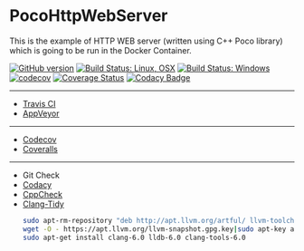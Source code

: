 # PocoHttpWebServer

This is the example of HTTP WEB server (written using C++ Poco library) which is going to be run in the Docker Container.

[![GitHub version](https://badge.fury.io/gh/SMelanko%2FPocoHttpWebServer.svg)](https://badge.fury.io/gh/SMelanko%2FPocoHttpWebServer)
[![Build Status: Linux, OSX](https://travis-ci.org/SMelanko/PocoHttpWebServer.svg?branch=master)](https://travis-ci.org/SMelanko/PocoHttpWebServer)
[![Build Status: Windows](https://ci.appveyor.com/api/projects/status/github/SMelanko/PocoHttpWebServer?branch=master&svg=true)](https://ci.appveyor.com/project/SMelanko/PocoHttpWebServer)
[![codecov](https://codecov.io/gh/SMelanko/PocoHttpWebServer/branch/master/graph/badge.svg)](https://codecov.io/gh/SMelanko/PocoHttpWebServer)
[![Coverage Status](https://coveralls.io/repos/github/SMelanko/PocoHttpWebServer/badge.svg?branch=master)](https://coveralls.io/github/SMelanko/PocoHttpWebServer?branch=master)
[![Codacy Badge](https://api.codacy.com/project/badge/Grade/f922034805584ab0be793eb87b13e1ab)](https://www.codacy.com/app/SMelanko/PocoHttpWebServer?utm_source=github.com&amp;utm_medium=referral&amp;utm_content=SMelanko/PocoHttpWebServer&amp;utm_campaign=Badge_Grade)

---

- [Travis CI](https://travis-ci.org)
- [AppVeyor](https://www.appveyor.com)

---

- [Codecov](https://codecov.io)
- [Coveralls](https://coveralls.io)

---

- Git Check
- [Codacy](https://app.codacy.com)
- [CppCheck](http://cppcheck.sourceforge.net)
- [Clang-Tidy](http://apt.llvm.org/)
  ``` bash
  sudo apt-rm-repository "deb http://apt.llvm.org/artful/ llvm-toolchain-artful-6.0 main"
  wget -O - https://apt.llvm.org/llvm-snapshot.gpg.key|sudo apt-key add -
  sudo apt-get install clang-6.0 lldb-6.0 clang-tools-6.0
  ```

